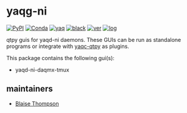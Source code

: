 # yaqg-ni

[![PyPI](https://img.shields.io/pypi/v/yaqg-ni)](https://pypi.org/project/yaqg-ni)
[![Conda](https://img.shields.io/conda/vn/conda-forge/yaqg-ni)](https://anaconda.org/conda-forge/yaqg-ni)
[![yaq](https://img.shields.io/badge/framework-yaq-orange)](https://yaq.fyi/)
[![black](https://img.shields.io/badge/code--style-black-black)](https://black.readthedocs.io/)
[![ver](https://img.shields.io/badge/calver-YYYY.0M.MICRO-blue)](https://calver.org/)
[![log](https://img.shields.io/badge/change-log-informational)](https://github.com/yaq-project/yaqg-ni/blob/main/yaqg-ni/CHANGELOG.md)

qtpy guis for yaqd-ni daemons.  These GUIs can be run as standalone programs or integrate with [yaqc-qtpy](https://github.com/yaq-project/yaqc-qtpy) as plugins.

This package contains the following gui(s):

- yaqd-ni-daqmx-tmux

## maintainers
- [Blaise Thompson](https://github.com/untzag)
